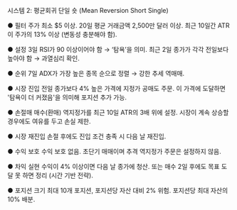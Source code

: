시스템 2: 평균회귀 단일 숏 (Mean Reversion Short Single)

● 필터
주가 최소 $5 이상.
20일 평균 거래금액 2,500만 달러 이상.
최근 10일간 ATR이 주가의 13% 이상 (변동성 충분해야 함).

● 설정
3일 RSI가 90 이상이어야 함 → ‘탐욕’을 의미.
최근 2일 종가가 각각 전일보다 높아야 함 → 과열심리 확인.

● 순위
7일 ADX가 가장 높은 종목 순으로 정렬 → 강한 추세 역매매.

● 시장 진입
전일 종가보다 4% 높은 가격에 지정가 공매도 주문.
이 가격에 도달하면 '탐욕이 더 커졌음'을 의미해 포지션 추가 가능.

● 손절매
매수(환매) 역지정가를 최근 10일 ATR의 3배 위에 설정.
시장이 계속 상승할 경우에도 여유를 두고 손실 제한.

● 시장 재진입
손절 후에도 진입 조건 충족 시 다음 날 재진입.

● 수익 보호
수익 보호 없음.
초단기 매매이며 추격 역지정가 주문은 설정하지 않음.

● 차익 실현
수익이 4% 이상이면 다음 날 종가에 청산.
또는 매수 2일 후에도 목표 도달 못 하면 정리 (시간 기반 전략).

● 포지션 크기
최대 10개 포지션, 포지션당 자산 대비 2% 위험.
포지션당 최대 자산의 10% 배분.

